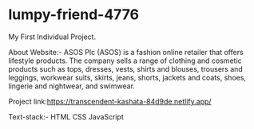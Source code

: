 # lumpy-friend-4776
My First Individual Project.

About Website:-
ASOS Plc (ASOS) is a fashion online retailer that offers lifestyle products. The company sells a range of clothing and cosmetic products such as tops, dresses, vests, shirts and blouses, trousers and leggings, workwear suits, skirts, jeans, shorts, jackets and coats, shoes, lingerie and nightwear, and swimwear.

Project link:https://transcendent-kashata-84d9de.netlify.app/

Text-stack:-
HTML
CSS
JavaScript

